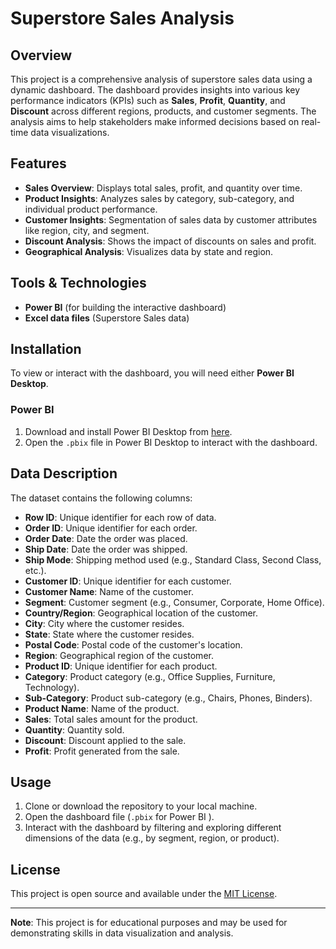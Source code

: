 # Superstore Sales Analysis

## Overview
This project is a comprehensive analysis of superstore sales data using a dynamic dashboard. The dashboard provides insights into various key performance indicators (KPIs) such as **Sales**, **Profit**, **Quantity**, and **Discount** across different regions, products, and customer segments. The analysis aims to help stakeholders make informed decisions based on real-time data visualizations.

## Features
- **Sales Overview**: Displays total sales, profit, and quantity over time.
- **Product Insights**: Analyzes sales by category, sub-category, and individual product performance.
- **Customer Insights**: Segmentation of sales data by customer attributes like region, city, and segment.
- **Discount Analysis**: Shows the impact of discounts on sales and profit.
- **Geographical Analysis**: Visualizes data by state and region.

## Tools & Technologies
- **Power BI**  (for building the interactive dashboard)
- **Excel data files** (Superstore Sales data)

## Installation
To view or interact with the dashboard, you will need either **Power BI Desktop**.

### Power BI
1. Download and install Power BI Desktop from [here](https://powerbi.microsoft.com/desktop/).
2. Open the `.pbix` file in Power BI Desktop to interact with the dashboard.


## Data Description
The dataset contains the following columns:
- **Row ID**: Unique identifier for each row of data.
- **Order ID**: Unique identifier for each order.
- **Order Date**: Date the order was placed.
- **Ship Date**: Date the order was shipped.
- **Ship Mode**: Shipping method used (e.g., Standard Class, Second Class, etc.).
- **Customer ID**: Unique identifier for each customer.
- **Customer Name**: Name of the customer.
- **Segment**: Customer segment (e.g., Consumer, Corporate, Home Office).
- **Country/Region**: Geographical location of the customer.
- **City**: City where the customer resides.
- **State**: State where the customer resides.
- **Postal Code**: Postal code of the customer's location.
- **Region**: Geographical region of the customer.
- **Product ID**: Unique identifier for each product.
- **Category**: Product category (e.g., Office Supplies, Furniture, Technology).
- **Sub-Category**: Product sub-category (e.g., Chairs, Phones, Binders).
- **Product Name**: Name of the product.
- **Sales**: Total sales amount for the product.
- **Quantity**: Quantity sold.
- **Discount**: Discount applied to the sale.
- **Profit**: Profit generated from the sale.

## Usage
1. Clone or download the repository to your local machine.
2. Open the dashboard file (`.pbix` for Power BI ).
3. Interact with the dashboard by filtering and exploring different dimensions of the data (e.g., by segment, region, or product).

## License
This project is open source and available under the [MIT License](LICENSE).

---

**Note**: This project is for educational purposes and may be used for demonstrating skills in data visualization and analysis.

